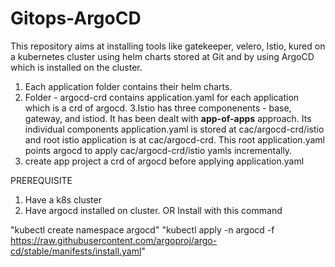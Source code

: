 # Gitops-ArgoCD

This repository aims at installing tools like gatekeeper, velero, Istio, kured on a kubernetes cluster using helm charts stored at Git and by using ArgoCD which is installed on the cluster. 
1. Each application folder contains their helm charts. 
2. Folder - argocd-crd contains application.yaml for each application which is a crd of argocd.
3.Istio has three componenents - base, gateway, and istiod. It has been dealt with **app-of-apps** approach.
 Its individual components application.yaml is stored at cac/argocd-crd/istio and root istio application is at 
 cac/argocd-crd.
 This root application.yaml points argocd to apply cac/argocd-crd/istio yamls incrementally.
4. create app project a crd of argocd before applying application.yaml

PREREQUISITE 
1. Have a k8s cluster
2. Have argocd installed on cluster. OR Install with this command

"kubectl create namespace argocd"
"kubectl apply -n argocd -f https://raw.githubusercontent.com/argoproj/argo-cd/stable/manifests/install.yaml"
